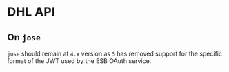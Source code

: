 # DHL API

## On `jose`

`jose` should remain at `4.x` version as `5` has removed support for the specific format of the JWT used by the ESB OAuth service.
